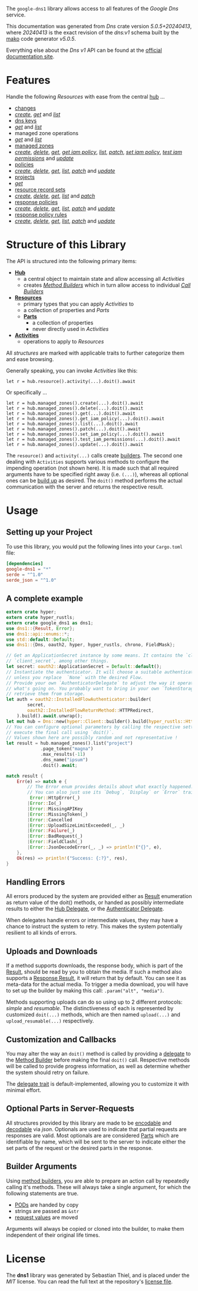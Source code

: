 <!---
DO NOT EDIT !
This file was generated automatically from 'src/generator/templates/api/README.md.mako'
DO NOT EDIT !
-->
The `google-dns1` library allows access to all features of the *Google Dns* service.

This documentation was generated from *Dns* crate version *5.0.5+20240413*, where *20240413* is the exact revision of the *dns:v1* schema built by the [mako](http://www.makotemplates.org/) code generator *v5.0.5*.

Everything else about the *Dns* *v1* API can be found at the
[official documentation site](https://cloud.google.com/dns/docs).
# Features

Handle the following *Resources* with ease from the central [hub](https://docs.rs/google-dns1/5.0.5+20240413/google_dns1/Dns) ...

* [changes](https://docs.rs/google-dns1/5.0.5+20240413/google_dns1/api::Change)
 * [*create*](https://docs.rs/google-dns1/5.0.5+20240413/google_dns1/api::ChangeCreateCall), [*get*](https://docs.rs/google-dns1/5.0.5+20240413/google_dns1/api::ChangeGetCall) and [*list*](https://docs.rs/google-dns1/5.0.5+20240413/google_dns1/api::ChangeListCall)
* [dns keys](https://docs.rs/google-dns1/5.0.5+20240413/google_dns1/api::DnsKey)
 * [*get*](https://docs.rs/google-dns1/5.0.5+20240413/google_dns1/api::DnsKeyGetCall) and [*list*](https://docs.rs/google-dns1/5.0.5+20240413/google_dns1/api::DnsKeyListCall)
* managed zone operations
 * [*get*](https://docs.rs/google-dns1/5.0.5+20240413/google_dns1/api::ManagedZoneOperationGetCall) and [*list*](https://docs.rs/google-dns1/5.0.5+20240413/google_dns1/api::ManagedZoneOperationListCall)
* [managed zones](https://docs.rs/google-dns1/5.0.5+20240413/google_dns1/api::ManagedZone)
 * [*create*](https://docs.rs/google-dns1/5.0.5+20240413/google_dns1/api::ManagedZoneCreateCall), [*delete*](https://docs.rs/google-dns1/5.0.5+20240413/google_dns1/api::ManagedZoneDeleteCall), [*get*](https://docs.rs/google-dns1/5.0.5+20240413/google_dns1/api::ManagedZoneGetCall), [*get iam policy*](https://docs.rs/google-dns1/5.0.5+20240413/google_dns1/api::ManagedZoneGetIamPolicyCall), [*list*](https://docs.rs/google-dns1/5.0.5+20240413/google_dns1/api::ManagedZoneListCall), [*patch*](https://docs.rs/google-dns1/5.0.5+20240413/google_dns1/api::ManagedZonePatchCall), [*set iam policy*](https://docs.rs/google-dns1/5.0.5+20240413/google_dns1/api::ManagedZoneSetIamPolicyCall), [*test iam permissions*](https://docs.rs/google-dns1/5.0.5+20240413/google_dns1/api::ManagedZoneTestIamPermissionCall) and [*update*](https://docs.rs/google-dns1/5.0.5+20240413/google_dns1/api::ManagedZoneUpdateCall)
* [policies](https://docs.rs/google-dns1/5.0.5+20240413/google_dns1/api::Policy)
 * [*create*](https://docs.rs/google-dns1/5.0.5+20240413/google_dns1/api::PolicyCreateCall), [*delete*](https://docs.rs/google-dns1/5.0.5+20240413/google_dns1/api::PolicyDeleteCall), [*get*](https://docs.rs/google-dns1/5.0.5+20240413/google_dns1/api::PolicyGetCall), [*list*](https://docs.rs/google-dns1/5.0.5+20240413/google_dns1/api::PolicyListCall), [*patch*](https://docs.rs/google-dns1/5.0.5+20240413/google_dns1/api::PolicyPatchCall) and [*update*](https://docs.rs/google-dns1/5.0.5+20240413/google_dns1/api::PolicyUpdateCall)
* [projects](https://docs.rs/google-dns1/5.0.5+20240413/google_dns1/api::Project)
 * [*get*](https://docs.rs/google-dns1/5.0.5+20240413/google_dns1/api::ProjectGetCall)
* [resource record sets](https://docs.rs/google-dns1/5.0.5+20240413/google_dns1/api::ResourceRecordSet)
 * [*create*](https://docs.rs/google-dns1/5.0.5+20240413/google_dns1/api::ResourceRecordSetCreateCall), [*delete*](https://docs.rs/google-dns1/5.0.5+20240413/google_dns1/api::ResourceRecordSetDeleteCall), [*get*](https://docs.rs/google-dns1/5.0.5+20240413/google_dns1/api::ResourceRecordSetGetCall), [*list*](https://docs.rs/google-dns1/5.0.5+20240413/google_dns1/api::ResourceRecordSetListCall) and [*patch*](https://docs.rs/google-dns1/5.0.5+20240413/google_dns1/api::ResourceRecordSetPatchCall)
* [response policies](https://docs.rs/google-dns1/5.0.5+20240413/google_dns1/api::ResponsePolicy)
 * [*create*](https://docs.rs/google-dns1/5.0.5+20240413/google_dns1/api::ResponsePolicyCreateCall), [*delete*](https://docs.rs/google-dns1/5.0.5+20240413/google_dns1/api::ResponsePolicyDeleteCall), [*get*](https://docs.rs/google-dns1/5.0.5+20240413/google_dns1/api::ResponsePolicyGetCall), [*list*](https://docs.rs/google-dns1/5.0.5+20240413/google_dns1/api::ResponsePolicyListCall), [*patch*](https://docs.rs/google-dns1/5.0.5+20240413/google_dns1/api::ResponsePolicyPatchCall) and [*update*](https://docs.rs/google-dns1/5.0.5+20240413/google_dns1/api::ResponsePolicyUpdateCall)
* [response policy rules](https://docs.rs/google-dns1/5.0.5+20240413/google_dns1/api::ResponsePolicyRule)
 * [*create*](https://docs.rs/google-dns1/5.0.5+20240413/google_dns1/api::ResponsePolicyRuleCreateCall), [*delete*](https://docs.rs/google-dns1/5.0.5+20240413/google_dns1/api::ResponsePolicyRuleDeleteCall), [*get*](https://docs.rs/google-dns1/5.0.5+20240413/google_dns1/api::ResponsePolicyRuleGetCall), [*list*](https://docs.rs/google-dns1/5.0.5+20240413/google_dns1/api::ResponsePolicyRuleListCall), [*patch*](https://docs.rs/google-dns1/5.0.5+20240413/google_dns1/api::ResponsePolicyRulePatchCall) and [*update*](https://docs.rs/google-dns1/5.0.5+20240413/google_dns1/api::ResponsePolicyRuleUpdateCall)




# Structure of this Library

The API is structured into the following primary items:

* **[Hub](https://docs.rs/google-dns1/5.0.5+20240413/google_dns1/Dns)**
    * a central object to maintain state and allow accessing all *Activities*
    * creates [*Method Builders*](https://docs.rs/google-dns1/5.0.5+20240413/google_dns1/client::MethodsBuilder) which in turn
      allow access to individual [*Call Builders*](https://docs.rs/google-dns1/5.0.5+20240413/google_dns1/client::CallBuilder)
* **[Resources](https://docs.rs/google-dns1/5.0.5+20240413/google_dns1/client::Resource)**
    * primary types that you can apply *Activities* to
    * a collection of properties and *Parts*
    * **[Parts](https://docs.rs/google-dns1/5.0.5+20240413/google_dns1/client::Part)**
        * a collection of properties
        * never directly used in *Activities*
* **[Activities](https://docs.rs/google-dns1/5.0.5+20240413/google_dns1/client::CallBuilder)**
    * operations to apply to *Resources*

All *structures* are marked with applicable traits to further categorize them and ease browsing.

Generally speaking, you can invoke *Activities* like this:

```Rust,ignore
let r = hub.resource().activity(...).doit().await
```

Or specifically ...

```ignore
let r = hub.managed_zones().create(...).doit().await
let r = hub.managed_zones().delete(...).doit().await
let r = hub.managed_zones().get(...).doit().await
let r = hub.managed_zones().get_iam_policy(...).doit().await
let r = hub.managed_zones().list(...).doit().await
let r = hub.managed_zones().patch(...).doit().await
let r = hub.managed_zones().set_iam_policy(...).doit().await
let r = hub.managed_zones().test_iam_permissions(...).doit().await
let r = hub.managed_zones().update(...).doit().await
```

The `resource()` and `activity(...)` calls create [builders][builder-pattern]. The second one dealing with `Activities`
supports various methods to configure the impending operation (not shown here). It is made such that all required arguments have to be
specified right away (i.e. `(...)`), whereas all optional ones can be [build up][builder-pattern] as desired.
The `doit()` method performs the actual communication with the server and returns the respective result.

# Usage

## Setting up your Project

To use this library, you would put the following lines into your `Cargo.toml` file:

```toml
[dependencies]
google-dns1 = "*"
serde = "^1.0"
serde_json = "^1.0"
```

## A complete example

```Rust
extern crate hyper;
extern crate hyper_rustls;
extern crate google_dns1 as dns1;
use dns1::{Result, Error};
use dns1::api::enums::*;
use std::default::Default;
use dns1::{Dns, oauth2, hyper, hyper_rustls, chrono, FieldMask};

// Get an ApplicationSecret instance by some means. It contains the `client_id` and
// `client_secret`, among other things.
let secret: oauth2::ApplicationSecret = Default::default();
// Instantiate the authenticator. It will choose a suitable authentication flow for you,
// unless you replace  `None` with the desired Flow.
// Provide your own `AuthenticatorDelegate` to adjust the way it operates and get feedback about
// what's going on. You probably want to bring in your own `TokenStorage` to persist tokens and
// retrieve them from storage.
let auth = oauth2::InstalledFlowAuthenticator::builder(
        secret,
        oauth2::InstalledFlowReturnMethod::HTTPRedirect,
    ).build().await.unwrap();
let mut hub = Dns::new(hyper::Client::builder().build(hyper_rustls::HttpsConnectorBuilder::new().with_native_roots().unwrap().https_or_http().enable_http1().build()), auth);
// You can configure optional parameters by calling the respective setters at will, and
// execute the final call using `doit()`.
// Values shown here are possibly random and not representative !
let result = hub.managed_zones().list("project")
             .page_token("magna")
             .max_results(-11)
             .dns_name("ipsum")
             .doit().await;

match result {
    Err(e) => match e {
        // The Error enum provides details about what exactly happened.
        // You can also just use its `Debug`, `Display` or `Error` traits
         Error::HttpError(_)
        |Error::Io(_)
        |Error::MissingAPIKey
        |Error::MissingToken(_)
        |Error::Cancelled
        |Error::UploadSizeLimitExceeded(_, _)
        |Error::Failure(_)
        |Error::BadRequest(_)
        |Error::FieldClash(_)
        |Error::JsonDecodeError(_, _) => println!("{}", e),
    },
    Ok(res) => println!("Success: {:?}", res),
}

```
## Handling Errors

All errors produced by the system are provided either as [Result](https://docs.rs/google-dns1/5.0.5+20240413/google_dns1/client::Result) enumeration as return value of
the doit() methods, or handed as possibly intermediate results to either the
[Hub Delegate](https://docs.rs/google-dns1/5.0.5+20240413/google_dns1/client::Delegate), or the [Authenticator Delegate](https://docs.rs/yup-oauth2/*/yup_oauth2/trait.AuthenticatorDelegate.html).

When delegates handle errors or intermediate values, they may have a chance to instruct the system to retry. This
makes the system potentially resilient to all kinds of errors.

## Uploads and Downloads
If a method supports downloads, the response body, which is part of the [Result](https://docs.rs/google-dns1/5.0.5+20240413/google_dns1/client::Result), should be
read by you to obtain the media.
If such a method also supports a [Response Result](https://docs.rs/google-dns1/5.0.5+20240413/google_dns1/client::ResponseResult), it will return that by default.
You can see it as meta-data for the actual media. To trigger a media download, you will have to set up the builder by making
this call: `.param("alt", "media")`.

Methods supporting uploads can do so using up to 2 different protocols:
*simple* and *resumable*. The distinctiveness of each is represented by customized
`doit(...)` methods, which are then named `upload(...)` and `upload_resumable(...)` respectively.

## Customization and Callbacks

You may alter the way an `doit()` method is called by providing a [delegate](https://docs.rs/google-dns1/5.0.5+20240413/google_dns1/client::Delegate) to the
[Method Builder](https://docs.rs/google-dns1/5.0.5+20240413/google_dns1/client::CallBuilder) before making the final `doit()` call.
Respective methods will be called to provide progress information, as well as determine whether the system should
retry on failure.

The [delegate trait](https://docs.rs/google-dns1/5.0.5+20240413/google_dns1/client::Delegate) is default-implemented, allowing you to customize it with minimal effort.

## Optional Parts in Server-Requests

All structures provided by this library are made to be [encodable](https://docs.rs/google-dns1/5.0.5+20240413/google_dns1/client::RequestValue) and
[decodable](https://docs.rs/google-dns1/5.0.5+20240413/google_dns1/client::ResponseResult) via *json*. Optionals are used to indicate that partial requests are responses
are valid.
Most optionals are are considered [Parts](https://docs.rs/google-dns1/5.0.5+20240413/google_dns1/client::Part) which are identifiable by name, which will be sent to
the server to indicate either the set parts of the request or the desired parts in the response.

## Builder Arguments

Using [method builders](https://docs.rs/google-dns1/5.0.5+20240413/google_dns1/client::CallBuilder), you are able to prepare an action call by repeatedly calling it's methods.
These will always take a single argument, for which the following statements are true.

* [PODs][wiki-pod] are handed by copy
* strings are passed as `&str`
* [request values](https://docs.rs/google-dns1/5.0.5+20240413/google_dns1/client::RequestValue) are moved

Arguments will always be copied or cloned into the builder, to make them independent of their original life times.

[wiki-pod]: http://en.wikipedia.org/wiki/Plain_old_data_structure
[builder-pattern]: http://en.wikipedia.org/wiki/Builder_pattern
[google-go-api]: https://github.com/google/google-api-go-client

# License
The **dns1** library was generated by Sebastian Thiel, and is placed
under the *MIT* license.
You can read the full text at the repository's [license file][repo-license].

[repo-license]: https://github.com/Byron/google-apis-rsblob/main/LICENSE.md

